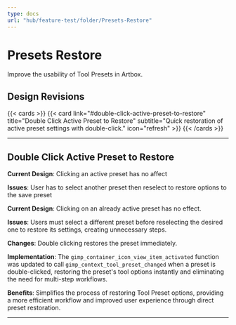 ```yaml
---
type: docs
url: "hub/feature-test/folder/Presets-Restore"
---
```


# Presets Restore

Improve the usability of Tool Presets in Artbox.

## Design Revisions

{{< cards >}}
  {{< card link="#double-click-active-preset-to-restore" title="Double Click Active Preset to Restore" subtitle="Quick restoration of active preset settings with double-click." icon="refresh" >}}
{{< /cards >}}

---

<div class="feature-section" id="double-click-active-preset-to-restore">

## Double Click Active Preset to Restore

**Current Design**: Clicking an active preset has no affect

**Issues**: User has to select another preset then reselect to restore options to the save preset

**Current Design**: Clicking on an already active preset has no effect.

**Issues**: Users must select a different preset before reselecting the desired one to restore its settings, creating unnecessary steps.

**Changes**: Double clicking restores the preset immediately.

**Implementation**: The `gimp_container_icon_view_item_activated` function was updated to call `gimp_context_tool_preset_changed` when a preset is double-clicked, restoring the preset's tool options instantly and eliminating the need for multi-step workflows.

**Benefits**: Simplifies the process of restoring Tool Preset options, providing a more efficient workflow and improved user experience through direct preset restoration.

</div>

---
